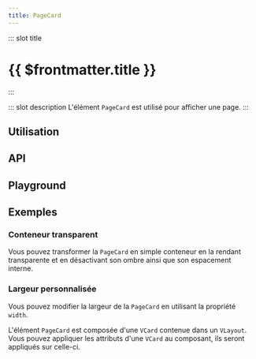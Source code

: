 ```yaml
---
title: PageCard
---
```


::: slot title
# {{ $frontmatter.title }}
:::

::: slot description
L'élément `PageCard` est utilisé pour afficher une page.
:::

## Utilisation

<DocExample
  eager
  file="composants/page-card/examples/page-card"
/>

## API

<DocApi
  :value="['PageCard']"
  :api="{
    PageCard: {
      props: [
        {
          name: 'min-height',
          type: 'boolean',
          default: 'false',
          description: 'Définit une hauteur minimale de `500px`.'
        },
        {
          name: 'card-class',
          type: 'string',
          default: 'undefined',
          description: 'Les classes à appliquer à la `VCard.`'
        },
        {
          name: 'card-padding',
          type: 'string',
          default: '\'px-6 py-4\'',
          description: 'Le padding à appliquer à la `VCard`.'
        },
        {
          name: 'vuetify-options',
          type: 'Options',
          default: 'undefined',
          description: 'Personnalisation des composants Vuetify en utilisant la directive `customizable`.',
          options: '{\n	layout: `VLayout`\n}'
        }
      ],
      slots: [
        {
          name: 'default',
          description: 'Slot pour afficher du contenu.'
        }
      ]
    }
  }"
/>

## Playground

<DocExample
  file="composants/page-card/examples/page-card-playground"
  hide-code-block
/>

## Exemples

### Conteneur transparent

Vous pouvez transformer la `PageCard` en simple conteneur en la rendant transparente et en désactivant son ombre ainsi que son espacement interne.

<DocExample file="composants/page-card/examples/page-card-transparent" />

### Largeur personnalisée

Vous pouvez modifier la largeur de la `PageCard` en utilisant la propriété `width`.

<DocInfo>

L'élément `PageCard` est composée d'une `VCard` contenue dans un `VLayout`. Vous pouvez appliquer les attributs d'une `VCard` au composant, ils seront appliqués sur celle-ci.

</DocInfo>

<DocExample file="composants/page-card/examples/page-card-width" />
